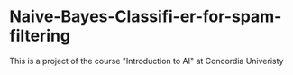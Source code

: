 # Naive-Bayes-Classifi-er-for-spam-filtering
This is a project of the course "Introduction to AI" at Concordia Univeristy
